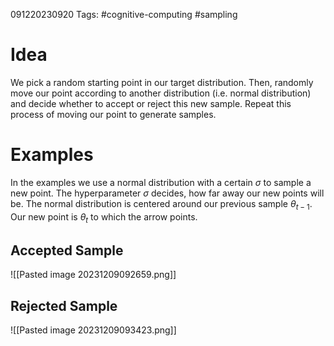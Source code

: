 091220230920
Tags: #cognitive-computing #sampling 
# Idea
We pick a random starting point in our target distribution. Then, randomly move our point according to another distribution (i.e. normal distribution) and decide whether to accept or reject this new sample. Repeat this process of moving our point to generate samples.
# Examples
In the examples we use a normal distribution with a certain $\sigma$ to sample a new point. The hyperparameter $\sigma$ decides, how far away our new points will be.
The normal distribution is centered around our previous sample $\theta_{t-1}$. Our new point is $\theta_t$ to which the arrow points.
## Accepted Sample
![[Pasted image 20231209092659.png]]   
## Rejected Sample
![[Pasted image 20231209093423.png]]
